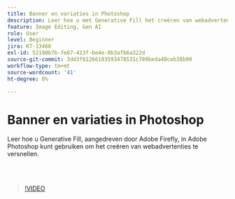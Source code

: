 ```yaml
---
title: Banner en variaties in Photoshop
description: Leer hoe u met Generative Fill het creëren van webadvertentiebanners versnelt
feature: Image Editing, Gen AI
role: User
level: Beginner
jira: KT-13468
exl-id: 52190b7b-fe67-413f-be4e-8b3afb6a322d
source-git-commit: 3dd3f81266103593478531c789beda40ceb38b90
workflow-type: tm+mt
source-wordcount: '41'
ht-degree: 0%

---
```


# Banner en variaties in Photoshop

Leer hoe u Generative Fill, aangedreven door Adobe Firefly, in Adobe Photoshop kunt gebruiken om het creëren van webadvertenties te versnellen.

<br> 

>[!VIDEO](https://video.tv.adobe.com/v/3444545?quality=12&learn=on&hidetitle=true&captions=dut)
